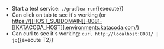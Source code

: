 * Start a test service: `./gradlew run`{{execute}}
* Can click on tab to see it's working (or <https://[[HOST_SUBDOMAIN]]-8081-[[KATACODA_HOST]].environments.katacoda.com/>)
* Can curl to see it's working: `curl http://localhost:8081/ | jq`{{execute T2}}
